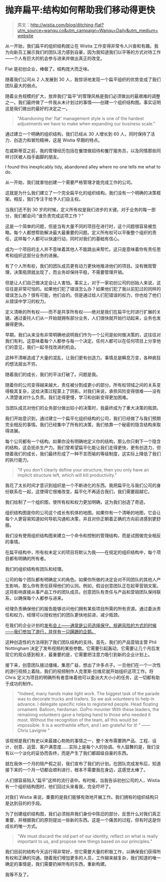 # 抛弃扁平:结构如何帮助我们移动得更快

> 原文：<http://wistia.com/blog/ditching-flat?utm_source=wanqu.co&utm_campaign=Wanqu+Daily&utm_medium=website>



从一开始，我们扁平的组织结构就让在 Wistia 工作变得非常令人兴奋和有趣。我为向新员工展示我们的团队活力感到自豪，因为我知道我们以平等的方式对待工作——个人有巨大的机会参与进来并做出真正的改变。

Flat 是初创企业，棒极了。结构庞大而乏味。

随着我们公司从 2 人发展到 30 人，我惊讶地发现一个扁平组织的优势变成了我们团队最大的弱点。

随着业务规模的扩大，放弃我们“扁平”的管理风格是我们必须做出的最艰难的调整之一。我们最终做了一件我从未计划过的事情——创建一个组织结构图。事实证明这是我们做出的最好的决定之一。

> "Abandoning the' flat' management style is one of the hardest adjustments we have to make when expanding our business scale."

通过建立一个明确的组织结构，我们已经从 30 人增长到 60 人，同时保持了活力、创造力和冒险精神，这是 Wistia 早期的特点。





在威斯蒂亚之前，我的管理经历包括在餐馆做招待和餐厅服务员，以及同情那些同样讨厌被人指手画脚的朋友。

 I found this inexplicably tidy, abandoned alley where no one tells me what to do. 

从一开始，我们就害怕创建一个需要严格管理才能完成工作的公司。

这就是为什么我们建立了一个完全扁平化的组织结构。我们没有一个明确的决策框架。相反，我们专注于给予人们自主权。

当我们还不到 30 岁的时候，定义所有权是我们进步的关键。对于业务的每一部分，我们都会问:“谁负责完成这项工作？”

这是一个简单的问题，但是当有大量不同的项目在进行时，这个问题很容易被忽略。每个人都想帮助解决最大最重要的问题。定义所有权可以平衡整个组织的责任，这样每个人都可以快速行动，同时对我们的基础有信心。

成为一个项目的主人并不意味着其他人不能跳出来帮忙。这只是意味着你有责任思考和组织这部分业务的进展。

有了个人所有权，我们的团队成员更有动力更快地推进他们的项目。没有微观管理，决策瓶颈就出现了，而业务却保持平稳，不需要管理开销。

但是让人们自己做决定会让人害怕。事实上，对于一家初创公司的创始人来说，这往往是非常可怕的。如果他们犯了错误怎么办？如果他们犯了我以前犯过的同样的错误怎么办？很有可能，他们会的。但是通过给人们犯错误的权力，你也给了他们从错误中学习的权力。

定义清晰的所有权——而不是共享所有权——绝对是我们在扁平化时进行扩展的关键。通过委托人们从一开始就拥有部分业务，人们很快就开始行动起来，业务也发展得更快。

早期，我们从来没有非常明确地说明我们作为一个公司是如何做决策的，这往往对我们有利。这意味着每个人都参与每一个决定。任何人都可以在任何项目上分享他们的意见，我们一起寻找改进的机会。

这种不清晰造成了大量的混乱，让我们更有创造力。事情总是瞬息万变，各种疯狂的想法层出不穷。

随着我们的成长，我们的平淡打破了。问题是我。

随着你的公司变得越来越大，责任被分割成更小的部分。所有权领域之间的关系变得极其复杂，这给决策过程蒙上了阴影。对我们来说，承担风险变得很难——没有人清楚谁对什么负责。我们走得更慢，学习和创新变得更加困难。

当团队成员对他们的业务部分做出较小的决策时，我最终成为了重大决策的瓶颈。

我们开始意识到，通过建立一个扁平化组织结构的公司，我们已经做了与我们预期完全相反的事情。我们已经集中了所有的决策，我们依靠一个秘密的隐含结构来取得进展。

每个公司都有一个结构。如果你没有明确地定义你的结构，那么你只剩下一个隐含的结构，这会扼杀生产力。我们曾希望扁平化能让我们走得更快，更有创造力，但随着我们的成长，我们最终形成了一种不言而喻的等级制度，这实际上降低了我们的执行能力。

> "If you don't clearly define your structure, then you only have an implicit structure left, which will kill productivity."





我花了太长时间才意识到组织是一个不断进化的东西。我把扁平化与我们公司的身份联系在一起，这使得它很难改变。扁平化不再适合我们，我们需要超越它。

我们绘制了一个组织图，使所有权和权力更加明确，这为我们创造了奇迹。

组织结构图是你的公司这个成长有机体的地图。如果你有一个清晰的地图，它会让每个人更容易知道如何导航沟通和决策，并且对你正朝着正确的方向前进感到更舒服。

我们没有使用组织结构图来建立一个命令和控制的管理结构，而是试图做完全相反的事情。

在扁平结构中，所有权未定义的项目将默认为我——在规定的组织结构中，每个项目都有明确的所有者。

我们的组织结构有团队和经理。

公司的每个团队都有明确定义的角色。如果你所做的决定会对不同团队的其他人产生影响，那么你有责任获得他们的认同。例如，假设创意团队正在起草营销文案。这将影响直接从事产品工作的团队成员。创意团队有责任与产品和营销团队保持联系，以确保每个人都参与进来。

经理负责确保他们的报告能够访问他们拥有某些项目所需的所有资源。通过委派责任和权力，经理可以授权他们的团队更快地前进，减少瓶颈。

在我们的企业计划的[发布会上——通常是公司选择保守、规避风险的方式的时候——我们参加了游行，并伴有一只蹒跚的企鹅。](/learn/product-updates/enterprise-plan)

这种创造性的方法得到了我们团队结构的支持。首先，我们的产品营销主管 Phil Nottingham 决定了发布视频的某些参数。它需要引起轰动，它需要让几个月后发现它的观众感到相关，最重要的是，它需要把注意力吸引到新的企业计划上。

接下来，创意团队接过缰绳，集思广益，想出了许多点子。一旦他们在一个一次性的游行视频上着陆，我们的视频制作人克里斯·拉维尼就开始组织这项工作。将 Chris 定义为项目的明确所有者意味着他可以委派大大小小的任务，这一切都有助于成功的制作。

> "Indeed, many hands make light work. The biggest task of the parade was to decorate trucks and trailers. So we ask volunteers to help in advance. I delegate specific roles to registered people. Head floating ornament. Balloon, herdsman. GoPro mounter With these leaders, the remaining volunteers gave a helping hand to those who needed it most. Without the recognition of the team, all this would be impossible. It is a worthwhile effort, and I am grateful for it! " —— Chris Lavignie "

该视频是我们有史以来最雄心勃勃的事情之一，整个发布需要跨产品、工程、设计、创意、运营、客户满意度……实际上是每个人的协调。令人鼓舞的是，我们没有以一个淡化的妥协而告终，而是产生了我们都超级自豪的东西。

就在我休一个月的陪产假之前，我们宣布了我们的计划。在团队完成发布后，知道接下来的一个月一切都会顺利进行，根本不需要我在身边，这感觉太棒了。





人们很容易陷入“扁平”这样的流行语中。有时候，当我告诉初创公司的人，Wistia 有一个组织结构图时，他们回过头来看我，完全吓坏了。

对我们 Wistia 来说，重要的是我们能够有效地开展工作。我们拥有的组织结构只是达到目的的手段。

为了创建组织结构图，我们必须抛弃我们身份中陈旧的部分，反思什么对我们真正重要，并根据我们的原则提出一些新的东西。这是一个痛苦的过程，但有时这是你成长的唯一方式。

> "We must discard the old part of our identity, reflect on what is really important to us, and propose new things based on our principles."

我们目前的结构今天运行得非常好，但它需要大量的积极工作，以确保我们获得所有权和正确的沟通。随着我们增加更多的人员，工作越来越复杂，我们知道的唯一确定的事情是，我们需要扔掉所有的东西，重新构建。

我等不及了。

